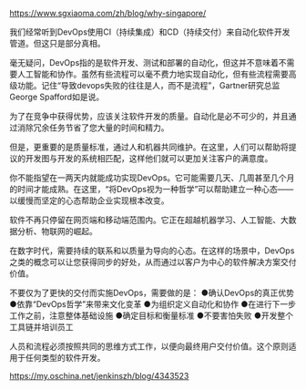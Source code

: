 


https://www.sgxiaoma.com/zh/blog/why-singapore/


我们经常听到DevOps使用CI（持续集成）和CD（持续交付）来自动化软件开发管道。但这只是部分真相。

毫无疑问，DevOps指的是软件开发、测试和部署的自动化，但这并不意味着不需要人工智能和协作。虽然有些流程可以毫不费力地实现自动化，但有些流程需要高级功能。记住“导致devops失败的往往是人，而不是流程”，Gartner研究总监George Spafford如是说。

为了在竞争中获得优势，应该关注软件开发的质量。自动化是必不可少的，并且通过消除冗余任务节省了您大量的时间和精力。

但是，更重要的是质量标准，通过人和机器共同维护。在这里，人们可以帮助将提议的开发图与开发的系统相匹配，这样他们就可以更加关注客户的满意度。


你不能指望在一两天内就能成功实现DevOps。它可能需要几天、几周甚至几个月的时间才能成熟。在这里，“将DevOps视为一种哲学”可以帮助建立一种心态——以缓慢而坚定的心态帮助企业实现根本改变。

 

软件不再只停留在网页端和移动端范围内。它正在超越机器学习、人工智能、大数据分析、物联网的崛起。

 

在数字时代，需要持续的联系和以质量为导向的心态。在这样的场景中，DevOps之类的概念可以让您获得同步的好处，从而通过以客户为中心的软件解决方案交付价值。

 

不要仅为了更快的交付而实施DevOps，需要做的是：
●确认DevOps的真正优势
●依靠“DevOps哲学”来带来文化变革
●为组织定义自动化和协作
●在进行下一步工作之前，注意整体基础设施
●确定目标和衡量标准
●不要害怕失败
●开发整个工具链并培训员工
 

人员和流程必须按照共同的思维方式工作，以便向最终用户交付价值。这个原则适用于任何类型的软件开发。



https://my.oschina.net/jenkinszh/blog/4343523


